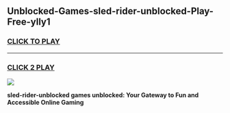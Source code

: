 
## Unblocked-Games-sled-rider-unblocked-Play-Free-ylly1
<h3>
<a href="https://premium76.site?title=sled-rider-unblocked&ref=12A">CLICK TO PLAY</a></h3>
<hr>

<h3>
<a href="https://premium76.site?title=sled-rider-unblocked&ref=12A">CLICK 2 PLAY</a>
  
</h3>

<a href="https://premium76.site?title=sled-rider-unblocked&ref=12A"><img src="https://clearcache.store/games.png"></a>


**sled-rider-unblocked games unblocked: Your Gateway to Fun and Accessible Online Gaming**
